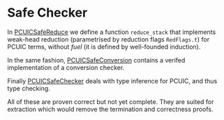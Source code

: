 # Safe Checker

In [PCUICSafeReduce](SafeReduce.v) we define a function `reduce_stack` that
implements weak-head reduction (parametrised by reduction flags `RedFlags.t`)
for PCUIC terms, without *fuel* (it is defined by well-founded induction).

In the same fashion, [PCUICSafeConversion](SafeConversion.v) contains a verifed
implementation of a conversion checker.

Finally [PCUICSafeChecker](SafeChecker.v) deals with type inference for PCUIC,
and thus type checking.

All of these are proven correct but not yet complete.
They are suited for extraction which would remove the termination and
correctness proofs.
